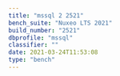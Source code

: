 ```yaml
---
title: "mssql 2 2521"
bench_suite: "Nuxeo LTS 2021"
build_number: "2521"
dbprofile: "mssql"
classifier: ""
date: 2021-03-24T11:53:08
type: "bench"
---
```

